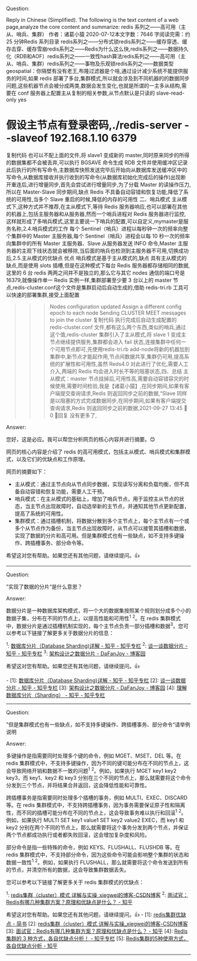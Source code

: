 Question:

Reply in Chinese (Simplified).
The following is the text content of a web page,analyze the core content and summarize:
redis 系列之——高可用（主从、哨兵、集群）
作者：诸葛小猿
2020-07-12本文字数：7646 字阅读完需：约 25 分钟Redis 系列目录
redis系列之——分布式锁redis系列之——缓存穿透、缓存击穿、缓存雪崩redis系列之——Redis为什么这么快,redis系列之——数据持久化（RDB和AOF）redis系列之——一致性hash算法redis系列之——高可用（主从、哨兵、集群）redis系列之——事物及乐观锁redis系列之——数据类型geospatial：你隔壁有没有老王,布隆过滤器是个啥,通过设计减少系统不能提供服务的时间,如果 redis 部署了多台,集群模式,所以就会涉及到不同机器的的数据同步问题,这些机器节点会被分成两类,数据会发生变化,也就是所谓的一主多从结构,需要在 conf 服务器上配置主从复制的相关参数,从节点默认是只读的
slave-read-only yes
# 假设主节点有登录密码,./redis-server --slaveof 192.168.1.10 6379
复制代码
也可以不配上面的文件,将 slave1 变成新的 master,同时原来同步的所得的数据集都不会被丢弃,可以执行 BGSAVE 命令生成 RDB 文件并使用缓冲区记录此后执行的所有写命令,主数据库快照发送完毕后开始向从数据库发送缓冲区中的写命令,从数据库接收并执行收到的写命令(从数据库初始化完成后的操作)出现断开重连后,进行增量同步,首先会尝试进行增量同步,为了分载 Master 的读操作压力,所以在 Master-Slave 同步期间,缺点
Redis 不具备自动容错和恢复功能,降低了系统的可用性,当多个 Slave 重启的时候,降低的内存的可用性
二、哨兵模式
主从模式下,这种方式并不推荐,在主从模式下,等待 Redis 服务器响应,也可以部署在其他的机器上,包括主服务器和从服务器,然而一个哨兵进程对 Redis 服务器进行监控,这样就形成了多哨兵模式,这里主要说一下哨兵的配置,可以自定义,mymaster是服务名称,2.4.哨兵模式的工作
每个 Sentinel（哨兵）进程以每秒钟一次的频率向整个集群中的 Master 主服务器,每个 Sentinel（哨兵）进程会以每 10 秒一次的频率向集群中的所有 Master 主服务器、Slave 从服务器发送 INFO 命令,Master 主服务器的主观下线状态就会被移除,当后面的哨兵也检测到主服务器不可用,切换成功后,2.5.主从模式的优缺点
优点
哨兵模式是基于主从模式的,缺点 
具有主从模式的缺点,而是使用 slots 插槽,但是在这种模式下每台 Redis 服务器都存储相同的数据,这里的 6 台 redis 两两之间并不是独立的,那么它与其它 nodes 通信的端口号是 16379,就像操作单一 Redis 实例一样,集群部署至少要 3 台以上的 master 节点,redis-cluster.conf这个文件是集群启动后自动生成的,借助 redis-tri.rb 工具可以快速的部署集群,接受上面配置
>>> Nodes configuration updated
>>> Assign a different config epoch to each node
>>> Sending CLUSTER MEET messages to join the cluster
复制代码
执行完成后自动生成配置的 redis-cluster.conf 文件,都有这么两个东西,类似的哨兵,通过这个值,redis-cluster 集群引入了主从模式,将 slave 1 变成主节点继续提供服务,集群都会进入 fail 状态,连接集群中任何一个可用节点即可,先使用redis-tri.rb add-node将新的机器加到集群中,新节点才能起作用,节点间数据共享,集群仍可用,提高系统的扩展性和可用性,虽然 Reds4.0 对此进行了优化,需要人工介入,两端的 Redis 均会进入时长不等的阻塞状态,四、总结
主从模式：master 节点挂掉后,可用性高,需要自动容错容灾的时候使用,需要时间检验,我是【诸葛小猿】,在同步期间,如果有客户端提交查询请求,Redis 则返回同步之前的数据,“Slave 同样是以阻塞的方式完成数据同步,在同步期间,如果有客户端提交查询请求,Redis 则返回同步之前的数据,2021-09-27 13:45
 0 回复
没有更多了,

Answer:

您好，这是必应。我可以帮您分析网页的核心内容并进行摘要。😊

网页的核心内容是介绍了 redis 的高可用模式，包括主从模式、哨兵模式和集群模式，以及它们的优缺点和工作原理。

网页的摘要如下：

- 主从模式：通过主节点向从节点同步数据，实现读写分离和负载均衡，但不具备自动容错和恢复功能，需要人工干预。
- 哨兵模式：在主从模式的基础上，增加了哨兵节点，用于监控主从节点的状态，当主节点出现故障时，自动选举新的主节点，并通知其他节点更新配置，提高了系统的可用性。
- 集群模式：通过插槽机制，将数据分散到多个主节点上，每个主节点有一个或多个从节点作为备份，当主节点出现故障时，从节点可以接管其插槽和数据，实现了数据的分片和高可用。但是集群模式也有一些缺点，如不支持多键操作、跨插槽事务、部分命令等。

希望这对您有帮助。如果您还有其他问题，请继续提问。👍


<hr/>

Question:

”实现了数据的分片“是什么意思？

Answer:

数据分片是一种数据库架构模式，将一个大的数据集按照某个规则划分成多个小的数据子集，分布在不同的节点上，以提高性能和可用性<sup>1</sup> <sup>2</sup>。在 redis 集群模式中，数据分片是通过插槽机制实现的，每个主节点负责一部分插槽和数据<sup>3</sup>。您可以参考以下链接了解更多关于数据分片的信息：

<sup>1</sup>: [数据库分片（Database Sharding)详解 - 知乎 - 知乎专栏](https://zhuanlan.zhihu.com/p/57185574)
<sup>2</sup>: [谈一谈数据分片 - 知乎 - 知乎专栏](https://zhuanlan.zhihu.com/p/396062425)
<sup>3</sup>: [架构设计之数据分片 - DaFanJoy - 博客园](https://www.cnblogs.com/dafanjoy/p/15086057.html)

希望这对您有帮助。如果您还有其他问题，请继续提问。👍

\-
\[1]: [数据库分片（Database Sharding)详解 - 知乎 - 知乎专栏](https://zhuanlan.zhihu.com/p/57185574)
\[2]: [谈一谈数据分片 - 知乎 - 知乎专栏](https://zhuanlan.zhihu.com/p/396062425)
\[3]: [架构设计之数据分片 - DaFanJoy - 博客园](https://www.cnblogs.com/dafanjoy/p/15086057.html)
\[4]: [理解数据库分片（Sharding） - 知乎 - 知乎专栏](https://zhuanlan.zhihu.com/p/99017933)

<hr/>

Question:

”但是集群模式也有一些缺点，如不支持多键操作、跨插槽事务、部分命令“请举例说明

Answer:

多键操作是指需要同时处理多个键的命令，例如 MGET、MSET、DEL 等。在 redis 集群模式中，不支持多键操作，因为不同的键可能分布在不同的节点上，这会导致网络开销和数据不一致的问题<sup>1</sup> <sup>2</sup>。例如，如果执行 MGET key1 key2 key3，而 key1、key2 和 key3 分别在三个不同的节点上，那么就需要将这个命令分发到三个节点，并将结果合并返回，这会降低性能和可靠性。

跨插槽事务是指需要同时处理多个插槽的事务，例如 MULTI、EXEC、DISCARD 等。在 redis 集群模式中，不支持跨插槽事务，因为事务需要保证原子性和隔离性，而不同的插槽可能分布在不同的节点上，这会导致事务难以执行和回滚<sup>1</sup> <sup>2</sup>。例如，如果执行 MULTI SET key1 value1 SET key2 value2 EXEC，而 key1 和 key2 分别在两个不同的节点上，那么就需要将这个事务分发到两个节点，并保证两个节点都成功执行或者都失败回滚，这会增加复杂度和风险。

部分命令是指一些特殊的命令，例如 KEYS、FLUSHALL、FLUSHDB 等。在 redis 集群模式中，不支持部分命令，因为这些命令可能会影响整个集群的状态和数据一致性<sup>1</sup> <sup>2</sup>。例如，如果执行 FLUSHALL，那么就需要将这个命令发送到所有的节点，并清空所有的数据，这会导致集群数据丢失。

您可以参考以下链接了解更多关于 redis 集群模式的优缺点：

<sup>1</sup>: [redis集群（cluster）模式 详解与实操_xiegwei的博客-CSDN博客](https://blog.csdn.net/xgw1010/article/details/108388592)
<sup>2</sup>: [面试官：Redis有哪几种集群方案？原理和优缺点是什么？ - 知乎](https://zhuanlan.zhihu.com/p/129640817)

希望这对您有帮助。如果您还有其他问题，请继续提问。👍
\-
\[1]: [redis集群优缺点 - 简书](https://www.jianshu.com/p/f0c01c528d8d)
\[2]: [redis集群（cluster）模式 详解与实操_xiegwei的博客-CSDN博客](https://blog.csdn.net/xgw1010/article/details/108388592)
\[3]: [面试官：Redis有哪几种集群方案？原理和优缺点是什么？ - 知乎](https://zhuanlan.zhihu.com/p/129640817)
\[4]: [Redis集群的 3 种方式，各自优缺点分析！ - 知乎专栏](https://zhuanlan.zhihu.com/p/257845445)
\[5]: [Redis集群的5种使用方式，各自优缺点分析 - 知乎](https://zhuanlan.zhihu.com/p/321929409)

<hr/>

